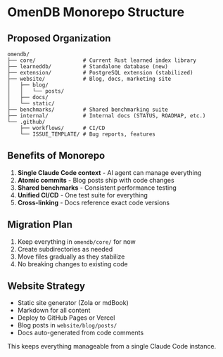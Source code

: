 # OmenDB Monorepo Structure

## Proposed Organization
```
omendb/
├── core/               # Current Rust learned index library
├── learneddb/          # Standalone database (new)
├── extension/          # PostgreSQL extension (stabilized)
├── website/            # Blog, docs, marketing site
│   ├── blog/
│   │   └── posts/
│   ├── docs/
│   └── static/
├── benchmarks/         # Shared benchmarking suite
├── internal/           # Internal docs (STATUS, ROADMAP, etc.)
└── .github/
    ├── workflows/      # CI/CD
    └── ISSUE_TEMPLATE/ # Bug reports, features
```

## Benefits of Monorepo
1. **Single Claude Code context** - AI agent can manage everything
2. **Atomic commits** - Blog posts ship with code changes
3. **Shared benchmarks** - Consistent performance testing
4. **Unified CI/CD** - One test suite for everything
5. **Cross-linking** - Docs reference exact code versions

## Migration Plan
1. Keep everything in `omendb/core/` for now
2. Create subdirectories as needed
3. Move files gradually as they stabilize
4. No breaking changes to existing code

## Website Strategy
- Static site generator (Zola or mdBook)
- Markdown for all content
- Deploy to GitHub Pages or Vercel
- Blog posts in `website/blog/posts/`
- Docs auto-generated from code comments

This keeps everything manageable from a single Claude Code instance.